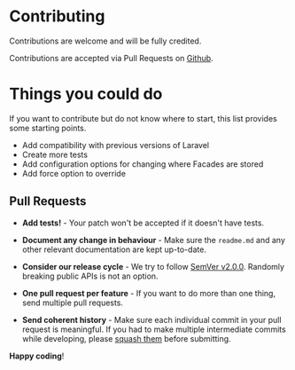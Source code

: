 # Contributing

Contributions are welcome and will be fully credited.

Contributions are accepted via Pull Requests on [Github](https://github.com/hmones/laravel-facade).

# Things you could do
If you want to contribute but do not know where to start, this list provides some starting points.
- Add compatibility with previous versions of Laravel
- Create more tests
- Add configuration options for changing where Facades are stored
- Add force option to override

## Pull Requests

- **Add tests!** - Your patch won't be accepted if it doesn't have tests.

- **Document any change in behaviour** - Make sure the `readme.md` and any other relevant documentation are kept up-to-date.

- **Consider our release cycle** - We try to follow [SemVer v2.0.0](http://semver.org/). Randomly breaking public APIs is not an option.

- **One pull request per feature** - If you want to do more than one thing, send multiple pull requests.

- **Send coherent history** - Make sure each individual commit in your pull request is meaningful. If you had to make multiple intermediate commits while developing, please [squash them](http://www.git-scm.com/book/en/v2/Git-Tools-Rewriting-History#Changing-Multiple-Commit-Messages) before submitting.


**Happy coding**!
